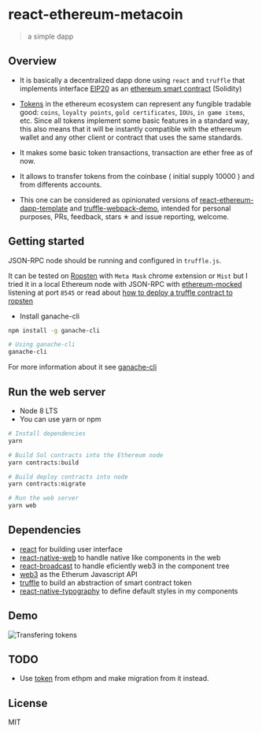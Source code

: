 # react-ethereum-metacoin

> a simple dapp

## Overview

* It is basically a decentralized dapp done using `react` and `truffle` that implements interface [EIP20](https://github.com/ethereum/EIPs/blob/master/EIPS/eip-20-token-standard.md) as an [ethereum smart contract](http://truffleframework.com/docs/getting_started/contracts) (Solidity)

* [Tokens](https://www.ethereum.org/token) in the ethereum ecosystem can represent any fungible tradable good: `coins`, `loyalty points`, `gold certificates`, `IOUs`, `in game items`, etc. Since all tokens implement some basic features in a standard way, this also means that it will be instantly compatible with the ethereum wallet and any other client or contract that uses the same standards.

* It makes some basic token transactions, transaction are ether free as of now.

* It allows to transfer tokens from the coinbase ( initial supply 10000 ) and from differents accounts.

* This one can be considered as opinionated versions of [react-ethereum-dapp-template](https://github.com/uzyn/react-ethereum-dapp-template) and [truffle-webpack-demo](https://github.com/ConsenSys/truffle-webpack-demo), intended for personal purposes, PRs, feedback, stars ✭ and issue reporting, welcome.


## Getting started

JSON-RPC node should be running and configured in `truffle.js`.

It can be tested on [Ropsten](https://ropsten.etherscan.io/) with `Meta Mask` chrome extension or `Mist` but I tried it in a local Ethereum node with JSON-RPC with [ethereum-mocked](https://bitbucket.org/locropulen/ethereum-mocked) listening at port `8545` or read about [how to deploy a truffle contract to ropsten](https://medium.com/@guccimanepunk/how-to-deploy-a-truffle-contract-to-ropsten-e2fb817870c1)

* Install ganache-cli

```bash
npm install -g ganache-cli

# Using ganache-cli
ganache-cli
```

For more information about it see [ganache-cli](https://github.com/trufflesuite/ganache-cli)

## Run the web server

* Node 8 LTS
* You can use yarn or npm

```bash
# Install dependencies
yarn

# Build Sol contracts into the Ethereum node
yarn contracts:build

# Build deploy contracts into node
yarn contracts:migrate

# Run the web server
yarn web
```

## Dependencies

* [react](https://reactjs.org/) for building user interface
* [react-native-web](https://github.com/necolas/react-native-web) to handle native like components in the web
* [react-broadcast](https://github.com/ReactTraining/react-broadcast) to handle eficiently web3 in the component tree
* [web3](https://github.com/ethereum/web3.js) as the Etherum Javascript API
* [truffle](https://github.com/trufflesuite/truffle) to build an abstraction of smart contract token
* [react-native-typography](https://github.com/hectahertz/react-native-typography) to define default styles in my components

## Demo

![Transfering tokens](http://g.recordit.co/nxgxSFWB0Q.gif)

## TODO

* Use [token](https://www.ethpm.com/registry/packages/15) from ethpm and make migration from it instead.

## License

MIT